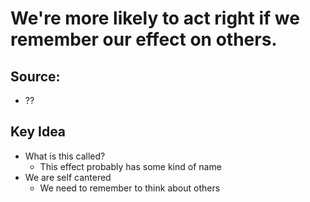 # We're more likely to act right if we remember our effect on others. 

## Source:
- ??

## Key Idea
- What is this called?
	- This effect probably has some kind of name
- We are self cantered 
	- We need to remember to think about others 